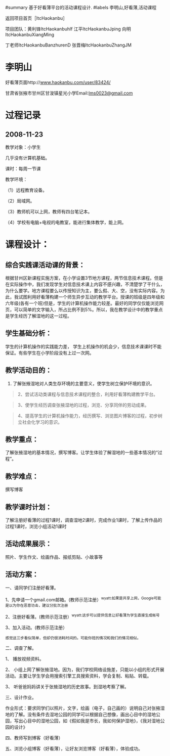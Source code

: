 ﻿#summary 基于好看薄平台的活动课程设计.
#labels 李明山,好看薄,活动课程

返回项目首页［ItcHaokanbu］

项目团队：黄利锋ItcHaokanbuhlf 江平ItcHaokanbuJping 向明ItcHaokanbuXiangMing

丁老师ItcHaokanbuBanzhurenD   张晋梅ItcHaokanbuZhangJM



# 李明山 #

好看薄页面http://www.haokanbu.com/user/83424/

甘肃省张掖市甘州区甘浚镇星光小学Email:lms0023@gmail.com

# 过程记录 #

## 2008-11-23 ##

教学对象：小学生

几乎没有计算机基础。

课时：每周一节课

教学环境：

（1）远程教育设备。

（2）局域网。

（3）教师机可以上网，教师有四台笔记本。

（4）学校有电脑+电视的电教室，能进行集体教学，能上网。

# 课程设计： #

## 综合实践课活动课的背景： ##

根据甘州区新课程实施方案，在小学设置3节地方课程，两节信息技术课程。但是在实际操作中，我们发现学生对信息技术课上内容不感兴趣，不清楚学了干什么，为什么要学。地方课程要么以传授知识为主，要么假、大、空，没有实际内容。为此，我试图利用好看薄构建一个师生异步互动的教学平台。授课的班级是四年级和六年级(各有一个班)但是，学生的计算机操作能力较差。最好的同学仅仅能浏览网页，可以简单的文字输入，所占比例不到5%。所以，我在教学设计中的教学重点是学生经历了解湿地的这一过程。

## 学生基础分析： ##

学生的计算机操作的实践能力差， 学生上机操作的机会少，信息技术课课时不能保证。有些学生在小学阶段没有上过一次网。

## 教学活动目的： ##

  1. 了解张掖湿地对人类生存环境的主要意义，使学生树立保护环境的意识。

> 2、尝试活动类课程与信息技术课程的整合，利用好看薄构建教学平台。

> 3、使学生经历调查张掖湿地的过程，浏览、分享同伴的劳动成果。

> 4、提高学生的计算机操作能力，经历撰写、浏览图片博客的过程，初步树立社会化学习的意识。

## 教学重点： ##

了解张掖湿地的基本情况，撰写博客。让学生体验了解湿地的一些基本情况的“过程”。

## 教学难点： ##

撰写博客

## 教学课时计划： ##

了解注册好看薄的过程1课时，调查湿地2课时，完成作业1课时，了解上传作品的过程1课时，浏览小组活动1课时

## 活动成果展示： ##

照片、学生作文、绘画作品、报纸剪贴、小故事等

## 活动方案： ##

一、请同学们注册好看薄。

1、先申请一个gmail.com邮箱。(教师示范注册）<sup>wyatt:如果是共享上网，Google可能是以为你在恶意功击，建议分批次注册</sup>

2、注册好看薄。(教师示范注册）<sup>wyatt:这步可以提供信息让好看薄为学生直接生成帐号</sup>

3、加入活动。(教师示范注册）

```
感觉这三步看似简单，但却仍很消耗时间的。可能你班的情况和我们的情况相似。
```

二、调查了解。

1、 播放视频资料。

2、 小组上网了解张掖湿地。因为，我们学校网络设施差，只能以小组的形式开展活动。主要让学生学会用搜索引擎工具搜索资料，学会复制、粘贴、转载。

3、 听爸爸妈妈讲关于张掖湿地的历史故事。到湿地考察了解。

三、设计作业。

作业形式：要求同学们以照片，文字，绘画（电子，自己画的）说明自己对张掖湿地的了解。没有条件去湿地公园的同学可以根据自己想像，画出心目中的湿地公园，写出心目中的湿地公园，如《假如我是市长，我如何保护湿地》，《我对湿地公园的设计》

四、教师写到博客（好看薄）


五、浏览小组博客（好看薄），让好友浏览博客（好看薄），体验成功。